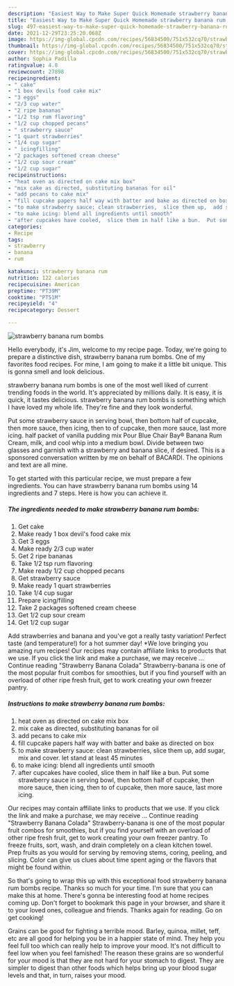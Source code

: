 ```yaml
---
description: "Easiest Way to Make Super Quick Homemade strawberry banana rum bombs"
title: "Easiest Way to Make Super Quick Homemade strawberry banana rum bombs"
slug: 497-easiest-way-to-make-super-quick-homemade-strawberry-banana-rum-bombs
date: 2021-12-29T23:25:20.068Z
image: https://img-global.cpcdn.com/recipes/56834500/751x532cq70/strawberry-banana-rum-bombs-recipe-main-photo.jpg
thumbnail: https://img-global.cpcdn.com/recipes/56834500/751x532cq70/strawberry-banana-rum-bombs-recipe-main-photo.jpg
cover: https://img-global.cpcdn.com/recipes/56834500/751x532cq70/strawberry-banana-rum-bombs-recipe-main-photo.jpg
author: Sophia Padilla
ratingvalue: 4.8
reviewcount: 27898
recipeingredient:
- " cake"
- "1 box devils food cake mix"
- "3 eggs"
- "2/3 cup water"
- "2 ripe bananas"
- "1/2 tsp rum flavoring"
- "1/2 cup chopped pecans"
- " strawberry sauce"
- "1 quart strawberries"
- "1/4 cup sugar"
- " icingfilling"
- "2 packages softened cream cheese"
- "1/2 cup sour cream"
- "1/2 cup sugar"
recipeinstructions:
- "heat oven as directed on cake mix box"
- "mix cake as directed, substituting bananas for oil"
- "add pecans to cake mix"
- "fill cupcake papers half way with batter and bake as directed on box"
- "to make strawberry sauce: clean strawberries,  slice them up,  add sugar,  mix and cover.  let stand at least 45 minutes"
- "to make icing: blend all ingredients until smooth"
- "after cupcakes have cooled,  slice them in half like a bun.  Put some strawberry sauce in serving bowl,  then bottom half of cupcake,  then more sauce, then icing, then to of cupcake, then more sauce, last more icing."
categories:
- Recipe
tags:
- strawberry
- banana
- rum

katakunci: strawberry banana rum 
nutrition: 122 calories
recipecuisine: American
preptime: "PT39M"
cooktime: "PT51M"
recipeyield: "4"
recipecategory: Dessert

---
```



![strawberry banana rum bombs](https://img-global.cpcdn.com/recipes/56834500/751x532cq70/strawberry-banana-rum-bombs-recipe-main-photo.jpg)

Hello everybody, it's Jim, welcome to my recipe page. Today, we're going to prepare a distinctive dish, strawberry banana rum bombs. One of my favorites food recipes. For mine, I am going to make it a little bit unique. This is gonna smell and look delicious.

strawberry banana rum bombs is one of the most well liked of current trending foods in the world. It's appreciated by millions daily. It is easy, it is quick, it tastes delicious. strawberry banana rum bombs is something which I have loved my whole life. They're fine and they look wonderful.

Put some strawberry sauce in serving bowl, then bottom half of cupcake, then more sauce, then icing, then to of cupcake, then more sauce, last more icing. half packet of vanilla pudding mix Pour Blue Chair Bay® Banana Rum Cream, milk, and cool whip into a medium bowl. Divide between two glasses and garnish with a strawberry and banana slice, if desired. This is a sponsored conversation written by me on behalf of BACARDI. The opinions and text are all mine.


To get started with this particular recipe, we must prepare a few ingredients. You can have strawberry banana rum bombs using 14 ingredients and 7 steps. Here is how you can achieve it.

<!--inarticleads1-->

##### The ingredients needed to make strawberry banana rum bombs:

1. Get  cake
1. Make ready 1 box devil&#39;s food cake mix
1. Get 3 eggs
1. Make ready 2/3 cup water
1. Get 2 ripe bananas
1. Take 1/2 tsp rum flavoring
1. Make ready 1/2 cup chopped pecans
1. Get  strawberry sauce
1. Make ready 1 quart strawberries
1. Take 1/4 cup sugar
1. Prepare  icing/filling
1. Take 2 packages softened cream cheese
1. Get 1/2 cup sour cream
1. Get 1/2 cup sugar


Add strawberries and banana and you&#39;ve got a really tasty variation! Perfect taste (and temperature!) for a hot summer day! *We love bringing you amazing rum recipes! Our recipes may contain affiliate links to products that we use. If you click the link and make a purchase, we may receive … Continue reading &#34;Strawberry Banana Colada&#34; Strawberry-banana is one of the most popular fruit combos for smoothies, but if you find yourself with an overload of other ripe fresh fruit, get to work creating your own freezer pantry. 

<!--inarticleads2-->

##### Instructions to make strawberry banana rum bombs:

1. heat oven as directed on cake mix box
1. mix cake as directed, substituting bananas for oil
1. add pecans to cake mix
1. fill cupcake papers half way with batter and bake as directed on box
1. to make strawberry sauce: clean strawberries,  slice them up,  add sugar,  mix and cover.  let stand at least 45 minutes
1. to make icing: blend all ingredients until smooth
1. after cupcakes have cooled,  slice them in half like a bun.  Put some strawberry sauce in serving bowl,  then bottom half of cupcake,  then more sauce, then icing, then to of cupcake, then more sauce, last more icing.


Our recipes may contain affiliate links to products that we use. If you click the link and make a purchase, we may receive … Continue reading &#34;Strawberry Banana Colada&#34; Strawberry-banana is one of the most popular fruit combos for smoothies, but if you find yourself with an overload of other ripe fresh fruit, get to work creating your own freezer pantry. To freeze fruits, sort, wash, and drain completely on a clean kitchen towel. Prep fruits as you would for serving by removing stems, coring, peeling, and slicing. Color can give us clues about time spent aging or the flavors that might be found within. 

So that's going to wrap this up with this exceptional food strawberry banana rum bombs recipe. Thanks so much for your time. I'm sure that you can make this at home. There's gonna be interesting food at home recipes coming up. Don't forget to bookmark this page in your browser, and share it to your loved ones, colleague and friends. Thanks again for reading. Go on get cooking!

Grains can be good for fighting a terrible mood. Barley, quinoa, millet, teff, etc are all good for helping you be in a happier state of mind. They help you feel full too which can really help to improve your mood. It's not difficult to feel low when you feel famished! The reason these grains are so wonderful for your mood is that they are not hard for your stomach to digest. They are simpler to digest than other foods which helps bring up your blood sugar levels and that, in turn, raises your mood.
